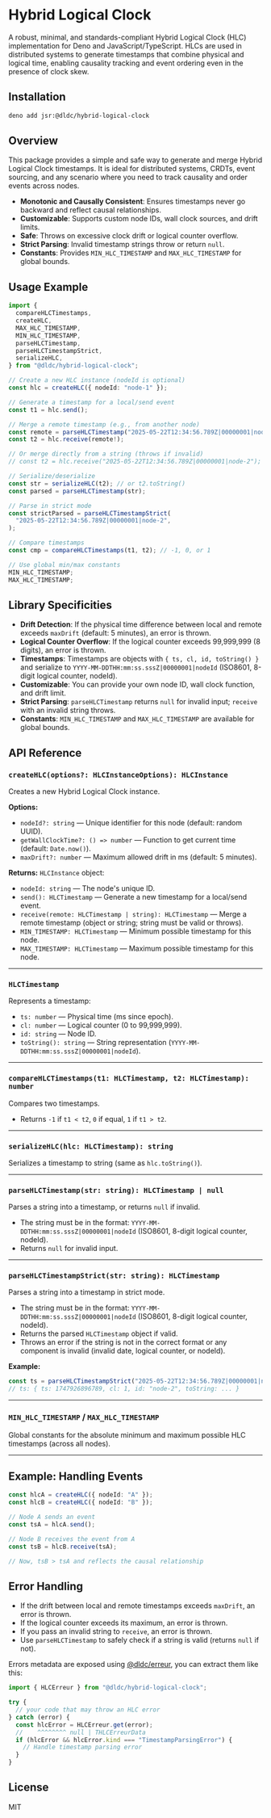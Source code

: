 # Hybrid Logical Clock

A robust, minimal, and standards-compliant Hybrid Logical Clock (HLC)
implementation for Deno and JavaScript/TypeScript. HLCs are used in distributed
systems to generate timestamps that combine physical and logical time, enabling
causality tracking and event ordering even in the presence of clock skew.

## Installation

```sh
deno add jsr:@dldc/hybrid-logical-clock
```

## Overview

This package provides a simple and safe way to generate and merge Hybrid Logical
Clock timestamps. It is ideal for distributed systems, CRDTs, event sourcing,
and any scenario where you need to track causality and order events across
nodes.

- **Monotonic and Causally Consistent**: Ensures timestamps never go backward
  and reflect causal relationships.
- **Customizable**: Supports custom node IDs, wall clock sources, and drift
  limits.
- **Safe**: Throws on excessive clock drift or logical counter overflow.
- **Strict Parsing**: Invalid timestamp strings throw or return `null`.
- **Constants**: Provides `MIN_HLC_TIMESTAMP` and `MAX_HLC_TIMESTAMP` for global
  bounds.

## Usage Example

```ts
import {
  compareHLCTimestamps,
  createHLC,
  MAX_HLC_TIMESTAMP,
  MIN_HLC_TIMESTAMP,
  parseHLCTimestamp,
  parseHLCTimestampStrict,
  serializeHLC,
} from "@dldc/hybrid-logical-clock";

// Create a new HLC instance (nodeId is optional)
const hlc = createHLC({ nodeId: "node-1" });

// Generate a timestamp for a local/send event
const t1 = hlc.send();

// Merge a remote timestamp (e.g., from another node)
const remote = parseHLCTimestamp("2025-05-22T12:34:56.789Z|00000001|node-2");
const t2 = hlc.receive(remote!);

// Or merge directly from a string (throws if invalid)
// const t2 = hlc.receive("2025-05-22T12:34:56.789Z|00000001|node-2");

// Serialize/deserialize
const str = serializeHLC(t2); // or t2.toString()
const parsed = parseHLCTimestamp(str);

// Parse in strict mode
const strictParsed = parseHLCTimestampStrict(
  "2025-05-22T12:34:56.789Z|00000001|node-2",
);

// Compare timestamps
const cmp = compareHLCTimestamps(t1, t2); // -1, 0, or 1

// Use global min/max constants
MIN_HLC_TIMESTAMP;
MAX_HLC_TIMESTAMP;
```

## Library Specificities

- **Drift Detection**: If the physical time difference between local and remote
  exceeds `maxDrift` (default: 5 minutes), an error is thrown.
- **Logical Counter Overflow**: If the logical counter exceeds 99,999,999 (8
  digits), an error is thrown.
- **Timestamps**: Timestamps are objects with `{ ts, cl, id, toString() }` and
  serialize to `YYYY-MM-DDTHH:mm:ss.sssZ|00000001|nodeId` (ISO8601, 8-digit
  logical counter, nodeId).
- **Customizable**: You can provide your own node ID, wall clock function, and
  drift limit.
- **Strict Parsing**: `parseHLCTimestamp` returns `null` for invalid input;
  `receive` with an invalid string throws.
- **Constants**: `MIN_HLC_TIMESTAMP` and `MAX_HLC_TIMESTAMP` are available for
  global bounds.

## API Reference

### `createHLC(options?: HLCInstanceOptions): HLCInstance`

Creates a new Hybrid Logical Clock instance.

**Options:**

- `nodeId?: string` — Unique identifier for this node (default: random UUID).
- `getWallClockTime?: () => number` — Function to get current time (default:
  `Date.now()`).
- `maxDrift?: number` — Maximum allowed drift in ms (default: 5 minutes).

**Returns:** `HLCInstance` object:

- `nodeId: string` — The node's unique ID.
- `send(): HLCTimestamp` — Generate a new timestamp for a local/send event.
- `receive(remote: HLCTimestamp | string): HLCTimestamp` — Merge a remote
  timestamp (object or string; string must be valid or throws).
- `MIN_TIMESTAMP: HLCTimestamp` — Minimum possible timestamp for this node.
- `MAX_TIMESTAMP: HLCTimestamp` — Maximum possible timestamp for this node.

---

### `HLCTimestamp`

Represents a timestamp:

- `ts: number` — Physical time (ms since epoch).
- `cl: number` — Logical counter (0 to 99,999,999).
- `id: string` — Node ID.
- `toString(): string` — String representation
  (`YYYY-MM-DDTHH:mm:ss.sssZ|00000001|nodeId`).

---

### `compareHLCTimestamps(t1: HLCTimestamp, t2: HLCTimestamp): number`

Compares two timestamps.

- Returns `-1` if `t1 < t2`, `0` if equal, `1` if `t1 > t2`.

---

### `serializeHLC(hlc: HLCTimestamp): string`

Serializes a timestamp to string (same as `hlc.toString()`).

---

### `parseHLCTimestamp(str: string): HLCTimestamp | null`

Parses a string into a timestamp, or returns `null` if invalid.

- The string must be in the format: `YYYY-MM-DDTHH:mm:ss.sssZ|00000001|nodeId`
  (ISO8601, 8-digit logical counter, nodeId).
- Returns `null` for invalid input.

---

### `parseHLCTimestampStrict(str: string): HLCTimestamp`

Parses a string into a timestamp in strict mode.

- The string must be in the format: `YYYY-MM-DDTHH:mm:ss.sssZ|00000001|nodeId`
  (ISO8601, 8-digit logical counter, nodeId).
- Returns the parsed `HLCTimestamp` object if valid.
- Throws an error if the string is not in the correct format or any component is
  invalid (invalid date, logical counter, or nodeId).

**Example:**

```ts
const ts = parseHLCTimestampStrict("2025-05-22T12:34:56.789Z|00000001|node-2");
// ts: { ts: 1747926896789, cl: 1, id: "node-2", toString: ... }
```

---

### `MIN_HLC_TIMESTAMP` / `MAX_HLC_TIMESTAMP`

Global constants for the absolute minimum and maximum possible HLC timestamps
(across all nodes).

---

## Example: Handling Events

```ts
const hlcA = createHLC({ nodeId: "A" });
const hlcB = createHLC({ nodeId: "B" });

// Node A sends an event
const tsA = hlcA.send();

// Node B receives the event from A
const tsB = hlcB.receive(tsA);

// Now, tsB > tsA and reflects the causal relationship
```

## Error Handling

- If the drift between local and remote timestamps exceeds `maxDrift`, an error
  is thrown.
- If the logical counter exceeds its maximum, an error is thrown.
- If you pass an invalid string to `receive`, an error is thrown.
- Use `parseHLCTimestamp` to safely check if a string is valid (returns `null`
  if not).

Errors metadata are exposed using [@dldc/erreur](https://jsr.io/@dldc/erreur),
you can extract them like this:

```ts
import { HLCErreur } from "@dldc/hybrid-logical-clock";

try {
  // your code that may throw an HLC error
} catch (error) {
  const hlcError = HLCErreur.get(error);
  //    ^^^^^^^^ null | THLCErreurData
  if (hlcError && hlcError.kind === "TimestampParsingError") {
    // Handle timestamp parsing error
  }
}
```

## License

MIT
